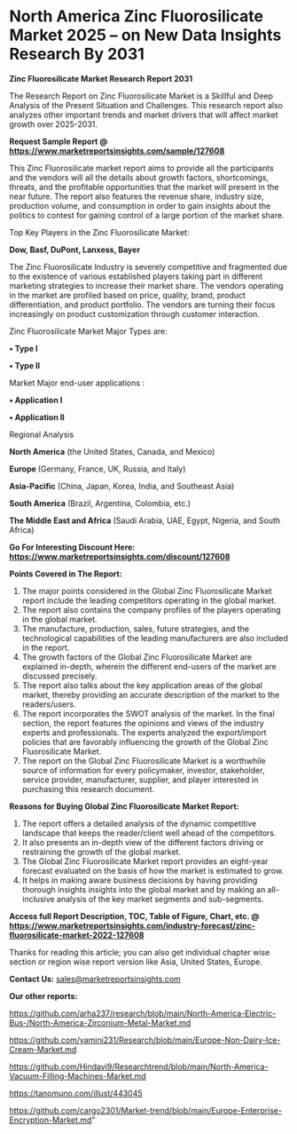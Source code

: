 # North America Zinc Fluorosilicate Market 2025 – on New Data Insights Research By 2031

<strong>Zinc Fluorosilicate Market Research Report 2031</strong>

The Research Report on Zinc Fluorosilicate Market is a Skillful and Deep Analysis of the Present Situation and Challenges. This research report also analyzes other important trends and market drivers that will affect market growth over 2025-2031.

<strong>Request Sample Report @ <a href=https://www.marketreportsinsights.com/sample/127608>https://www.marketreportsinsights.com/sample/127608</a></strong>

This Zinc Fluorosilicate market report aims to provide all the participants and the vendors will all the details about growth factors, shortcomings, threats, and the profitable opportunities that the market will present in the near future. The report also features the revenue share, industry size, production volume, and consumption in order to gain insights about the politics to contest for gaining control of a large portion of the market share.

Top Key Players in the Zinc Fluorosilicate Market:

<strong>Dow, Basf, DuPont, Lanxess, Bayer</strong>

The Zinc Fluorosilicate Industry is severely competitive and fragmented due to the existence of various established players taking part in different marketing strategies to increase their market share. The vendors operating in the market are profiled based on price, quality, brand, product differentiation, and product portfolio. The vendors are turning their focus increasingly on product customization through customer interaction.

Zinc Fluorosilicate Market Major Types are:

<strong>• Type I

• Type II</strong>

Market Major end-user applications :

<strong>• Application I

• Application II</strong>

Regional Analysis

</u><strong><b>North America</b></strong> (the United States, Canada, and Mexico)

<strong><b>Europe </b></strong>(Germany, France, UK, Russia, and Italy)

<strong><b>Asia-Pacific</b></strong> (China, Japan, Korea, India, and Southeast Asia)

<strong><b>South America</b></strong> (Brazil, Argentina, Colombia, etc.)

<strong><b>The Middle East and Africa</b></strong> (Saudi Arabia, UAE, Egypt, Nigeria, and South Africa)

<strong>Go For Interesting Discount Here: <a href=https://www.marketreportsinsights.com/discount/127608>https://www.marketreportsinsights.com/discount/127608</a></strong>

<strong>Points Covered in The Report:</strong>
<ol>
  <li>The major points considered in the Global Zinc Fluorosilicate Market report include the leading competitors operating in the global market.</li>
  <li>The report also contains the company profiles of the players operating in the global market.</li>
  <li>The manufacture, production, sales, future strategies, and the technological capabilities of the leading manufacturers are also included in the report.</li>
  <li>The growth factors of the Global Zinc Fluorosilicate Market are explained in-depth, wherein the different end-users of the market are discussed precisely.</li>
  <li>The report also talks about the key application areas of the global market, thereby providing an accurate description of the market to the readers/users.</li>
  <li>The report incorporates the SWOT analysis of the market. In the final section, the report features the opinions and views of the industry experts and professionals. The experts analyzed the export/import policies that are favorably influencing the growth of the Global Zinc Fluorosilicate Market.</li>
  <li>The report on the Global Zinc Fluorosilicate Market is a worthwhile source of information for every policymaker, investor, stakeholder, service provider, manufacturer, supplier, and player interested in purchasing this research document.</li>
</ol>
<strong>Reasons for Buying Global Zinc Fluorosilicate Market Report:</strong>

<ol>
  <li>The report offers a detailed analysis of the dynamic competitive landscape that keeps the reader/client well ahead of the competitors.</li>
  <li>It also presents an in-depth view of the different factors driving or restraining the growth of the global market.</li>
  <li>The Global Zinc Fluorosilicate Market report provides an eight-year forecast evaluated on the basis of how the market is estimated to grow.</li>
  <li>It helps in making aware business decisions by having providing thorough insights insights into the global market and by making an all-inclusive analysis of the key market segments and sub-segments.</li>
</ol>
<strong>Access full Report Description, TOC, Table of Figure, Chart, etc. @ <a href=https://www.marketreportsinsights.com/industry-forecast/zinc-fluorosilicate-market-2022-127608>https://www.marketreportsinsights.com/industry-forecast/zinc-fluorosilicate-market-2022-127608</a></strong>


Thanks for reading this article; you can also get individual chapter wise section or region wise report version like Asia, United States, Europe.

<strong>Contact Us:</strong>
sales@marketreportsinsights.com

<strong>Our other reports:</strong>

<a href=https://github.com/arha237/research/blob/main/North-America-Electric-Bus-/North-America-Zirconium-Metal-Market.md>https://github.com/arha237/research/blob/main/North-America-Electric-Bus-/North-America-Zirconium-Metal-Market.md</a>

<a href=https://github.com/yamini231/Research/blob/main/Europe-Non-Dairy-Ice-Cream-Market.md>https://github.com/yamini231/Research/blob/main/Europe-Non-Dairy-Ice-Cream-Market.md</a>

<a href=https://github.com/Hindavi9/Researchtrend/blob/main/North-America-Vacuum-Filling-Machines-Market.md>https://github.com/Hindavi9/Researchtrend/blob/main/North-America-Vacuum-Filling-Machines-Market.md</a>

<a href=https://tanomuno.com/illust/443045>https://tanomuno.com/illust/443045</a>

<a href=https://github.com/cargo2301/Market-trend/blob/main/Europe-Enterprise-Encryption-Market.md>https://github.com/cargo2301/Market-trend/blob/main/Europe-Enterprise-Encryption-Market.md</a>"
